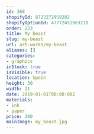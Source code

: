 ```yaml
---
id: 368
shopifyId: 8723272958282
shopifyOptionId: 47772451963210
order: 223
title: My beast
slug: my-beast
url: art-works/my-beast
aliases: []
categories:
- graphics
inStock: true
isVisible: true
location: Spain
height: 30
width: 21
date: 2019-01-01T00:00:00Z
materials:
- ink
- paper
price: 200
mainImage: my_beast.jpg
---
```

